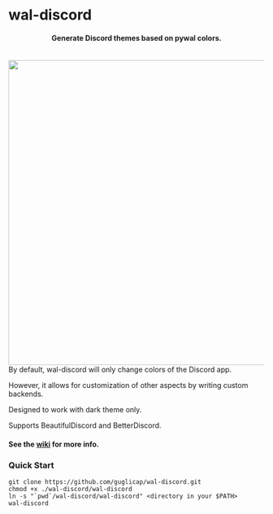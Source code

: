 # wal-discord

<h4 align="center">Generate Discord themes based on pywal colors.</h4>
<br>

<img src="https://raw.githubusercontent.com/guglicap/wal-discord/master/images/readme_image.png" align="right" width="600px">

By default, wal-discord will only change colors of the Discord app.

However, it allows for customization of other aspects by writing custom backends.

Designed to work with dark theme only.

Supports BeautifulDiscord and BetterDiscord.

#### See the [wiki](https://github.com/guglicap/wal-discord/wiki) for more info.

### Quick Start

```
git clone https://github.com/guglicap/wal-discord.git
chmod +x ./wal-discord/wal-discord
ln -s "`pwd`/wal-discord/wal-discord" <directory in your $PATH>
wal-discord
```
